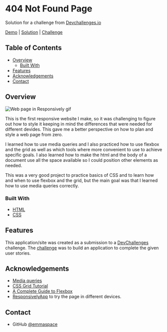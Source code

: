 # 404 Not Found Page

Solution for a challenge from  [Devchallenges.io](http://devchallenges.io)

[Demo](https://404notfound-devchallenges.glitch.me/) | [Solution](https://github.com/emmaspace/404-not-found-devChallenges) | [Challenge](https://devchallenges.io/challenges/wBunSb7FPrIepJZAg0sY) 

## Table of Contents

- [Overview](#overview)
  - [Built With](#built-with)
- [Features](#features)
- [Acknowledgements](#acknowledgements)
- [Contact](#contact)

## Overview

![Web page in Responsively gif](https://cdn.glitch.com/22b59d65-04e1-45a4-a1c9-23e737c2551c%2F404%20page%20not%20found.gif?v=1620349172097)

This is the first responsive website I make, so it was challenging to figure out how to style it keeping in mind the differences that were needed for different devides. This gave me a better perspective on how to plan and style a web page from zero.

I learned how to use media queries and I also practiced how to use flexbox and the grid as well as which tools where more convenient to use to achieve specific goals. I also learned how to make the html and the body of a document use all the space available so I could position other elements as needed.

This was a very good project to practice basics of CSS and to learn how and when to use flexbox and the grid, but the main goal was that I learned how to use media queries correctly.

### Built With

- [HTML](https://html.com/)
- [CSS](https://www.w3.org/Style/CSS/Overview.en.html)

## Features

This application/site was created as a submission to a [DevChallenges](https://devchallenges.io/challenges) challenge. The [challenge](https://devchallenges.io/challenges/wBunSb7FPrIepJZAg0sY) was to build an application to complete the given user stories.


## Acknowledgements

- [Media queries](https://devchallenges.io/learn/tutorial/media-queries)
- [CSS Grid Tutorial](https://www.youtube.com/watch?v=EFafSYg-PkI)
- [A Complete Guide to Flexbox](https://css-tricks.com/snippets/css/a-guide-to-flexbox/)
- [ResponsivelyApp](https://responsively.app/) to try the page in different devices.

## Contact

- GitHub [@emmaspace](https://github.com/emmaspace)
